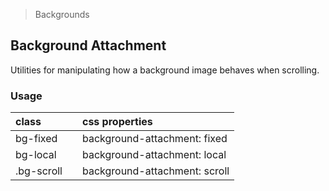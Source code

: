 > Backgrounds

## Background Attachment

Utilities for manipulating how a background image behaves when scrolling.

### Usage

| class |  | css properties |
|:--|:--|:--|
| bg-fixed |  | background-attachment: fixed |
| bg-local |  | background-attachment: local |
| .bg-scroll |  | background-attachment: scroll |
